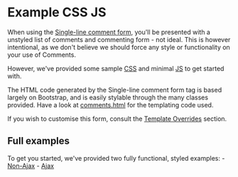 # Example CSS JS

When using the [Single-line comment form](/craft-plugins/comments/docs/developers/template-reference#single-line-comment-form), you'll be presented with a unstyled list of comments and commenting form - not ideal. This is however intentional, as we don't believe we should force any style or functionality on your use of Comments.

However, we've provided some sample [CSS](https://github.com/verbb/comments/blob/craft-2/examples/comments-style.css) and minimal [JS](https://github.com/verbb/comments/blob/craft-2/examples/standard/standard.html#L17) to get started with.

The HTML code generated by the Single-line comment form tag is based largely on Bootstrap, and is easily stylable through the many classes provided. Have a look at [comments.html](https://github.com/verbb/comments/blob/craft-2/comments/templates/_forms/templates) for the templating code used.

If you wish to customise this form, consult the [Template Overrides](/craft-plugins/comments/docs/feature-tour/template-overrides) section.

## Full examples

To get you started, we've provided two fully functional, styled examples: - [Non-Ajax](https://github.com/verbb/comments/blob/craft-2/examples/standard) - [Ajax](https://github.com/verbb/comments/blob/craft-2/examples/ajax)
